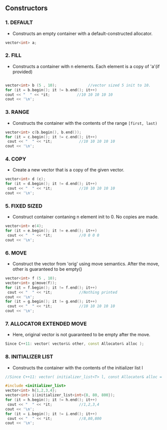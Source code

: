 ## Constructors

### 1. DEFAULT
- Constructs an empty container with a default-constructed allocator.
 ```c++
vector<int> a;
```

### 2. FILL
- Constructs a container with n elements. Each element is a copy of 'a'(if provided)
 ```c++
 
vector<int> b (5 , 10);              //vector sized 5 init to 10.
for (it = b.begin(); it != b.end(); it++)
 cout << "  " << *it;            //10 10 10 10 10
cout << '\n';
```

### 3. RANGE 
- Constructs the container with the contents of the range `[first, last)`
```c++
vector<int> c(b.begin(), b.end());
for (it = c.begin(); it != c.end(); it++)
 cout << "  " << *it;            //10 10 10 10 10
cout << '\n';
```                                                           

### 4. COPY
- Create a new vector that is a copy of the given vector.
```c++                                        
vector<int> d (c);
for (it = d.begin(); it != d.end(); it++)
 cout << "  " << *it;            //10 10 10 10 10
cout << '\n';
```

### 5. FIXED SIZED
- Construct container contaning n element init to 0. No copies are made.
```c++                       
vector<int> e(4);
for (it = e.begin(); it != e.end(); it++)
 cout << "  " << *it;            //0 0 0 0 
cout << '\n';
```

### 6. MOVE
- Construct the vector from 'orig' using move semantics. After the move, other is guaranteed to be empty()
```c++
vector<int> f (5 , 10);
vector<int> g(move(f));
for (it = f.begin(); it != f.end(); it++)
 cout << "  " << *it;            //Nothing printed
cout << '\n';
for (it = g.begin(); it != g.end(); it++)
 cout << "  " << *it;            //10 10 10 10 10 
cout << '\n';
```

### 7. ALLOCATOR EXTENDED MOVE
- Here, original vector is not guaranteed to be empty after the move.
```c++
Since C++11: vector( vector&& other, const Allocator& alloc );
```

### 8. INITIALIZER LIST
- Constructs the container with the contents of the initializer list l
```c++
//Since C++11: vector( initializer_list<T> l, const Allocator& alloc = Allocator() );  

#include <initializer_list>
vector<int> h{1,2,3,4};
vector<int> i(initializer_list<int>{8, 80, 800});
for (it = h.begin(); it != h.end(); it++)
 cout << "  " << *it;            //1,2,3,4
cout << '\n';
for (it = i.begin(); it != i.end(); it++)
 cout << "  " << *it;            //8,80,800
cout << '\n';
```
